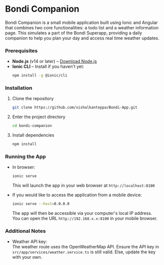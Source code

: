 # Bondi Companion

Bondi Companion is a small mobile application built using Ionic and Angular that combines two core functionalities: a todo list and a weather information page. This simulates a part of the Bondi Superapp, providing a daily companion to help you plan your day and access real time weather updates.


### Prerequisites

- **Node.js** (v14 or later) – [Download Node.js](https://nodejs.org/)
- **Ionic CLI** – Install if you haven't yet:
  ```bash
  npm install -g @ionic/cli
    ```
### Installation

1. Clone the repository
    ```bash
    git clone https://github.com/vishalkanteppa/Bondi-App.git
    ```
2. Enter the project directory
    ```bash
    cd bondi-companion
    ```
3. Install dependencies
    ```bash
    npm install
    ```

### Running the App
- In browser:
    ```bash
    ionic serve
    ```
    This will launch the app in your web browser at `http://localhost:8100`

- If you would like to access the application from a mobile device:
    ```bash
    ionic serve --host=0.0.0.0
    ```
    The app will then be accessible via your computer's local IP address. You can open the URL `http://192.168.x.x:8100` in your mobile browser.

### Additional Notes
- Weather API key: \
    The weather route uses the OpenWeatherMap API. Ensure the API key in `src/app/services/weather.service.ts` is still valid. Else, update the key with your own.
